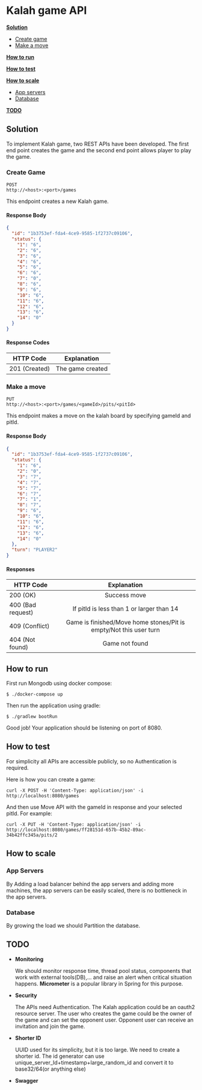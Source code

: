 # Kalah game API

**[Solution](#heading-solution)**

* [Create game](#heading-solution-1)
* [Make a move](#heading-solution-2)

**[How to run](#heading-run)**

**[How to test](#heading-test)**

**[How to scale](#heading-scale)**

* [App servers](#heading-scale-1)
* [Database](#heading-scale-2)

**[TODO](#heading-todo)**


<div id="heading-solution"/>

## Solution

To implement Kalah game, two REST APIs have been developed. The first end point creates the game and the second end
point allows player to play the game.

<div id="heading-solution-1"/>

### Create Game

```
POST
http://<host>:<port>/games
```

This endpoint creates a new Kalah game.

#### Response Body

```json
{
  "id": "1b3753ef-fda4-4ce9-9585-1f2737c09106",
  "status": {
    "1": "6",
    "2": "6",
    "3": "6",
    "4": "6",
    "5": "6",
    "6": "6",
    "7": "0",
    "8": "6",
    "9": "6",
    "10": "6",
    "11": "6",
    "12": "6",
    "13": "6",
    "14": "0"
  }
}
```

#### Response Codes

| HTTP Code             | Explanation             |
| -------------         |:-----------------------------------------------:|
| 201 (Created)         | The game created |


<div id="heading-solution-2"/>

### Make a move

```
PUT
http://<host>:<port>/games/<gameId>/pits/<pitId>
```

This endpoint makes a move on the kalah board by specifying gameId and pitId.

#### Response Body

```json
{
  "id": "1b3753ef-fda4-4ce9-9585-1f2737c09106",
  "status": {
    "1": "6",
    "2": "0",
    "3": "7",
    "4": "7",
    "5": "7",
    "6": "7",
    "7": "1",
    "8": "7",
    "9": "6",
    "10": "6",
    "11": "6",
    "12": "6",
    "13": "6",
    "14": "0"
  },
  "turn": "PLAYER2"
}
```

#### Responses

| HTTP Code                 | Explanation             |
| -------------             |:-----------------------------------------------:|
| 200 (OK)                  | Success move |
| 400 (Bad request)         | If pitId is less than 1 or larger than 14    |
| 409 (Conflict)            | Game is finished/Move home stones/Pit is empty/Not this user turn      |
| 404 (Not found)           | Game not found      |


<div id="heading-run"/>

## How to run

First run Mongodb using docker compose:
    
    $ ./docker-compose up

Then run the application using gradle:

    $ ./gradlew bootRun

Good job! Your application should be listening on port of 8080.

<div id="heading-test"/>

## How to test

For simplicity all APIs are accessible publicly, so no Authentication is required.

Here is how you can create a game:

    curl -X POST -H 'Content-Type: application/json' -i http://localhost:8080/games

And then use Move API with the gameId in response and your selected pitId.
For example:

    curl -X PUT -H 'Content-Type: application/json' -i http://localhost:8080/games/ff28151d-657b-45b2-89ac-34b42ffc345a/pits/2

<div id="heading-scale"/>

## How to scale

<div id="heading-scale-1"/>

### App Servers

By Adding a load balancer behind the app servers and adding more machines, the app servers can be easily
scaled, there is no bottleneck in the app servers.

<div id="heading-scale-2"/>

### Database

By growing the load we should Partition the database. 

<div id="heading-todo"/>

## TODO

* **Monitoring**

  We should monitor response time, thread pool status, components that work with external tools(DB),... 
  and raise an alert when critical situation happens. **Micrometer** is a popular library in Spring for this purpose.

* **Security**

  The APIs need Authentication. The Kalah application could be an oauth2 resource server. 
  The user who creates the game could be the owner of the game and can set the opponent user.
  Opponent user can receive an invitation and join the game.

* **Shorter ID**
  
  UUID used for its simplicity, but it is too large. We need to create a shorter id.
  The id generator can use unique_server_Id+timestamp+large_random_id and convert it to base32/64(or anything else)

* **Swagger**